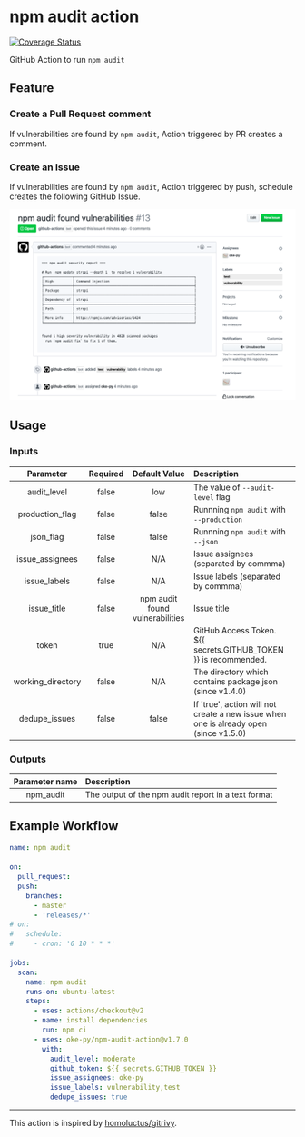 # npm audit action

[![Coverage Status](https://coveralls.io/repos/github/oke-py/npm-audit-action/badge.svg?branch=master)](https://coveralls.io/github/oke-py/npm-audit-action?branch=master)

GitHub Action to run `npm audit`

## Feature

### Create a Pull Request comment

If vulnerabilities are found by `npm audit`, Action triggered by PR creates a comment.

### Create an Issue

If vulnerabilities are found by `npm audit`, Action triggered by push, schedule creates the following GitHub Issue.

![image](https://github.com/oke-py/npm-audit-action/blob/master/issue.png)

## Usage

### Inputs

|Parameter|Required|Default Value|Description|
|:--:|:--:|:--:|:--|
|audit_level|false|low|The value of `--audit-level` flag|
|production_flag|false|false|Runnning `npm audit` with `--production`|
|json_flag|false|false|Runnning `npm audit` with `--json`|
|issue_assignees|false|N/A|Issue assignees (separated by commma)|
|issue_labels|false|N/A|Issue labels (separated by commma)|
|issue_title|false|npm audit found vulnerabilities|Issue title|
|token|true|N/A|GitHub Access Token.<br>${{ secrets.GITHUB_TOKEN }} is recommended.|
|working_directory|false|N/A|The directory which contains package.json (since v1.4.0)|
|dedupe_issues|false|false|If 'true', action will not create a new issue when one is already open (since v1.5.0)|

### Outputs

|Parameter name|Description|
|:--:|:--|
|npm_audit|The output of the npm audit report in a text format|

## Example Workflow

```yaml
name: npm audit

on:
  pull_request:
  push:
    branches:
      - master
      - 'releases/*'
# on:
#   schedule:
#     - cron: '0 10 * * *'

jobs:
  scan:
    name: npm audit
    runs-on: ubuntu-latest
    steps:
      - uses: actions/checkout@v2
      - name: install dependencies
        run: npm ci
      - uses: oke-py/npm-audit-action@v1.7.0
        with:
          audit_level: moderate
          github_token: ${{ secrets.GITHUB_TOKEN }}
          issue_assignees: oke-py
          issue_labels: vulnerability,test
          dedupe_issues: true
```

- - -

This action is inspired by [homoluctus/gitrivy](https://github.com/homoluctus/gitrivy).
